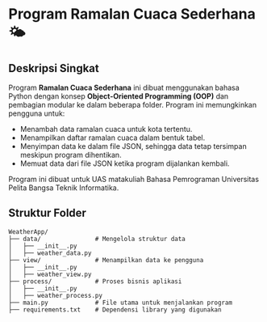 # Program Ramalan Cuaca Sederhana 🌤️

## Deskripsi Singkat
Program **Ramalan Cuaca Sederhana** ini dibuat menggunakan bahasa Python dengan konsep **Object-Oriented Programming (OOP)** dan pembagian modular ke dalam beberapa folder. Program ini memungkinkan pengguna untuk:
- Menambah data ramalan cuaca untuk kota tertentu.
- Menampilkan daftar ramalan cuaca dalam bentuk tabel.
- Menyimpan data ke dalam file JSON, sehingga data tetap tersimpan meskipun program dihentikan.
- Memuat data dari file JSON ketika program dijalankan kembali.

Program ini dibuat untuk UAS matakuliah Bahasa Pemrograman Universitas Pelita Bangsa Teknik Informatika.
## Struktur Folder
```plaintext
WeatherApp/
├── data/               # Mengelola struktur data
│   ├── __init__.py
│   ├── weather_data.py
├── view/               # Menampilkan data ke pengguna
│   ├── __init__.py
│   ├── weather_view.py
├── process/            # Proses bisnis aplikasi
│   ├── __init__.py
│   ├── weather_process.py
├── main.py             # File utama untuk menjalankan program
├── requirements.txt    # Dependensi library yang digunakan
```